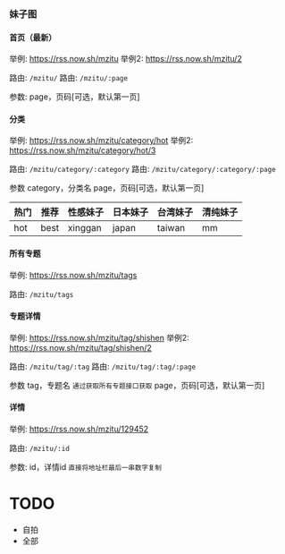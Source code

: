 ### 妹子图

#### 首页（最新）

举例: https://rss.now.sh/mzitu
举例2: https://rss.now.sh/mzitu/2

路由: `/mzitu/`
路由: `/mzitu/:page`

参数: page，页码[可选，默认第一页]

#### 分类

举例: https://rss.now.sh/mzitu/category/hot
举例2: https://rss.now.sh/mzitu/category/hot/3

路由: `/mzitu/category/:category`
路由: `/mzitu/category/:category/:page`

参数
category，分类名
page，页码[可选，默认第一页]

| 热门     | 推荐 | 性感妹子  | 日本妹子      | 台湾妹子     | 清纯妹子 |
| -------- | ------- | ---- | ------- | ------ | ------- |
| hot | best | xinggan  | japan | taiwan | mm  |


#### 所有专题

举例: https://rss.now.sh/mzitu/tags

路由: `/mzitu/tags`

#### 专题详情

举例: https://rss.now.sh/mzitu/tag/shishen
举例2: https://rss.now.sh/mzitu/tag/shishen/2

路由: `/mzitu/tag/:tag`
路由: `/mzitu/tag/:tag/:page`

参数
tag，专题名 `通过获取所有专题接口获取`
page，页码[可选，默认第一页]

#### 详情

举例: https://rss.now.sh/mzitu/129452

路由: `/mzitu/:id`

参数: id，详情id `直接将地址栏最后一串数字复制`

# TODO

- 自拍
- 全部
